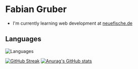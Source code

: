   # Fabian Gruber
  
 * I'm currently learning web development at [neuefische.de](https://www.neuefische.de/)


 
 ## Languages

![Languages](https://user-images.githubusercontent.com/95469432/161282557-045fed1a-cb0d-4d04-a91e-3668e2218bf7.png)


[![GitHub Streak](https://github-readme-streak-stats.herokuapp.com/?user=FaGru&theme=dark)](https://git.io/streak-stats) [![Anurag's GitHub stats](https://github-readme-stats.vercel.app/api?username=FaGru)](https://github.com/anuraghazra/github-readme-stats)
